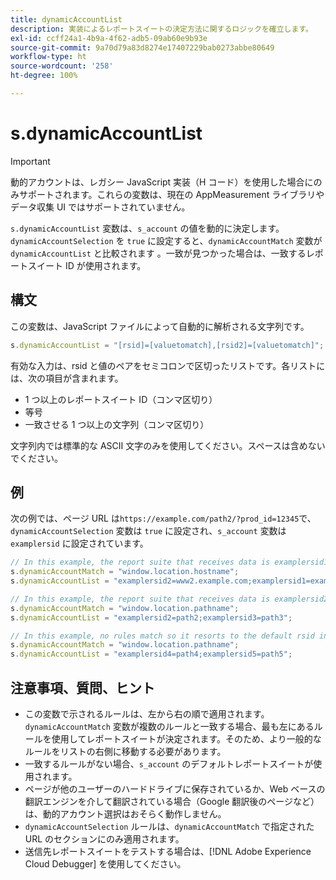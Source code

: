 ```yaml
---
title: dynamicAccountList
description: 実装によるレポートスイートの決定方法に関するロジックを確立します。
exl-id: ccff24a1-4b9a-4f62-adb5-09ab60e9b93e
source-git-commit: 9a70d79a83d8274e17407229bab0273abbe80649
workflow-type: ht
source-wordcount: '258'
ht-degree: 100%

---
```


# s.dynamicAccountList

>[!IMPORTANT]
>
> 動的アカウントは、レガシー JavaScript 実装（H コード）を使用した場合にのみサポートされます。これらの変数は、現在の AppMeasurement ライブラリやデータ収集 UI ではサポートされていません。

`s.dynamicAccountList` 変数は、`s_account` の値を動的に決定します。`dynamicAccountSelection` を `true` に設定すると、`dynamicAccountMatch` 変数が `dynamicAccountList` と比較されます 。一致が見つかった場合は、一致するレポートスイート ID が使用されます。

## 構文

この変数は、JavaScript ファイルによって自動的に解析される文字列です。

```JavaScript
s.dynamicAccountList = "[rsid]=[valuetomatch],[rsid2]=[valuetomatch]";
```

有効な入力は、rsid と値のペアをセミコロンで区切ったリストです。各リストには、次の項目が含まれます。

* 1 つ以上のレポートスイート ID（コンマ区切り）
* 等号
* 一致させる 1 つ以上の文字列（コンマ区切り）

文字列内では標準的な ASCII 文字のみを使用してください。スペースは含めないでください。

## 例

次の例では、ページ URL は`https://example.com/path2/?prod_id=12345`で、`dynamicAccountSelection` 変数は `true` に設定され、`s_account` 変数は `examplersid` に設定されています。

```js
// In this example, the report suite that receives data is examplersid1.
s.dynamicAccountMatch = "window.location.hostname";
s.dynamicAccountList = "examplersid2=www2.example.com;examplersid1=example.com";

// In this example, the report suite that receives data is examplersid2.
s.dynamicAccountMatch = "window.location.pathname";
s.dynamicAccountList = "examplersid2=path2;examplersid3=path3";

// In this example, no rules match so it resorts to the default rsid in s_account, examplersid.
s.dynamicAccountMatch = "window.location.pathname";
s.dynamicAccountList = "examplersid4=path4;examplersid5=path5";
```

## 注意事項、質問、ヒント

* この変数で示されるルールは、左から右の順で適用されます。`dynamicAccountMatch` 変数が複数のルールと一致する場合、最も左にあるルールを使用してレポートスイートが決定されます。そのため、より一般的なルールをリストの右側に移動する必要があります。
* 一致するルールがない場合、`s_account` のデフォルトレポートスイートが使用されます。
* ページが他のユーザーのハードドライブに保存されているか、Web ベースの翻訳エンジンを介して翻訳されている場合（Google 翻訳後のページなど）は、動的アカウント選択はおそらく動作しません。
* `dynamicAccountSelection` ルールは、`dynamicAccountMatch` で指定された URL のセクションにのみ適用されます。
* 送信先レポートスイートをテストする場合は、[!DNL Adobe Experience Cloud Debugger] を使用してください。
